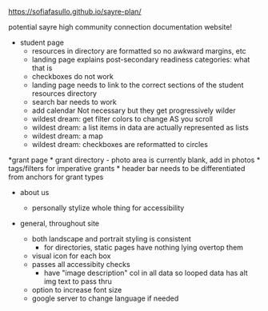 https://sofiafasullo.github.io/sayre-plan/



potential sayre high community connection documentation website!


* student page
    * resources in directory are formatted so no awkward margins, etc
    * landing page explains post-secondary readiness categories: what that is
    * checkboxes do not work
    * landing page needs to link to the correct sections of the student resources directory
    * search bar needs to work
    * add calendar
    Not necessary but they get progressively wilder
    * wildest dream: get filter colors to change AS you scroll
    * wildest dream: a list items in data are actually represented as lists
    * wildest dream: a map
    * wildest dream: checkboxes are reformatted to circles
    
*grant page
    * grant directory - photo area is currently blank, add in photos
    * tags/filters for imperative grants
    * header bar needs to be differentiated from anchors for grant types

* about us 
   * personally stylize whole thing for accessibility

* general, throughout site
    * both landscape and portrait styling is consistent
        * for directories, static pages have nothing lying overtop them
    * visual icon for each box
    * passes all accessibity checks
        * have "image description" col in all data so looped data has alt img text to pass thru
    * option to increase font size
    * google server to change language if needed



